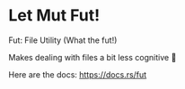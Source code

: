 # Let Mut Fut!

Fut: File Utility (What the fut!)

Makes dealing with files a bit less cognitive :pray:

Here are the docs: https://docs.rs/fut
